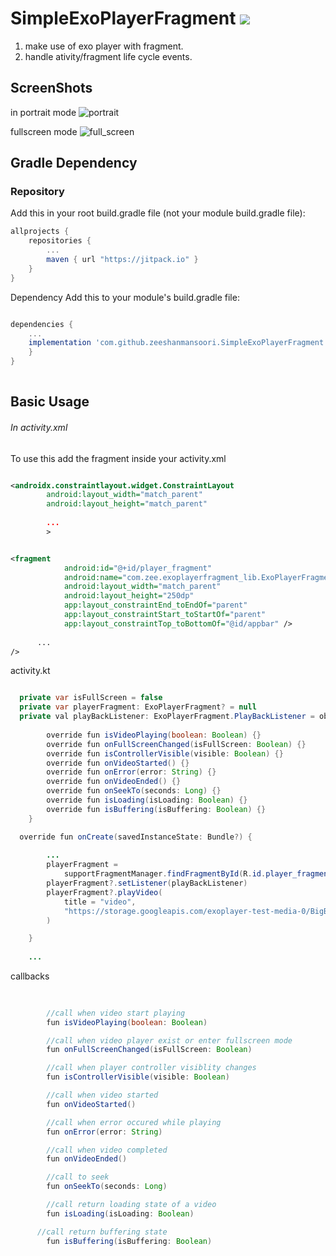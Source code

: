# SimpleExoPlayerFragment [![](https://jitpack.io/v/zeeshanmansoori/SimpleExoPlayerFragment.svg)](https://jitpack.io/#zeeshanmansoori/SimpleExoPlayerFragment)

1. make use of exo player with fragment.
2. handle ativity/fragment life cycle events.
 

## ScreenShots
in portrait mode
![portrait](https://user-images.githubusercontent.com/43025057/146138526-e7e30b43-92e5-49e4-8ac2-0500690b0289.jpg)

fullscreen mode
![full_screen](https://user-images.githubusercontent.com/43025057/146138733-69ec22a1-9c19-4d73-aea8-c5b3c03fc1a7.jpg)

## Gradle Dependency

### Repository
Add this in your root build.gradle file (not your module build.gradle file):


```gradle
allprojects {
	repositories {
		...
		maven { url "https://jitpack.io" }
	}
}

```

Dependency
Add this to your module's build.gradle file:
```gradle

dependencies {
	...
	implementation 'com.github.zeeshanmansoori.SimpleExoPlayerFragment:ExoPlayerFragment-Lib::1.7' 
	}
}
 
```
## Basic Usage
###### In activity.xml
To use this add the fragment inside your activity.xml

```xml

<androidx.constraintlayout.widget.ConstraintLayout
        android:layout_width="match_parent"
        android:layout_height="match_parent"
        
        ...                                         
        >


<fragment
            android:id="@+id/player_fragment"
            android:name="com.zee.exoplayerfragment_lib.ExoPlayerFragment"
            android:layout_width="match_parent"
            android:layout_height="250dp"
            app:layout_constraintEnd_toEndOf="parent"
            app:layout_constraintStart_toStartOf="parent"
            app:layout_constraintTop_toBottomOf="@id/appbar" />
  
      ...
/>
```

activity.kt
``` java 

  private var isFullScreen = false
  private var playerFragment: ExoPlayerFragment? = null
  private val playBackListener: ExoPlayerFragment.PlayBackListener = object : ExoPlayerFragment.PlayBackListener {
        
        override fun isVideoPlaying(boolean: Boolean) {}
        override fun onFullScreenChanged(isFullScreen: Boolean) {}
        override fun isControllerVisible(visible: Boolean) {}
        override fun onVideoStarted() {}
        override fun onError(error: String) {}
        override fun onVideoEnded() {}
        override fun onSeekTo(seconds: Long) {}
        override fun isLoading(isLoading: Boolean) {}
        override fun isBuffering(isBuffering: Boolean) {}
    }

  override fun onCreate(savedInstanceState: Bundle?) {
        
        ...
        playerFragment =
            supportFragmentManager.findFragmentById(R.id.player_fragment) as ExoPlayerFragment
        playerFragment?.setListener(playBackListener)
        playerFragment?.playVideo(
            title = "video",
            "https://storage.googleapis.com/exoplayer-test-media-0/BigBuckBunny_320x180.mp4".toUri()
        )

    }
    
    ...

```

callbacks
```java
    
    
        //call when video start playing
        fun isVideoPlaying(boolean: Boolean)

        //call when video player exist or enter fullscreen mode
        fun onFullScreenChanged(isFullScreen: Boolean)

        //call when player controller visiblity changes
        fun isControllerVisible(visible: Boolean)

        //call when video started
        fun onVideoStarted()

        //call when error occured while playing
        fun onError(error: String)

        //call when video completed
        fun onVideoEnded()

        //call to seek 
        fun onSeekTo(seconds: Long)

        //call return loading state of a video
        fun isLoading(isLoading: Boolean)

      //call return buffering state
        fun isBuffering(isBuffering: Boolean)

    
```


